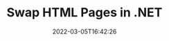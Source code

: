 ---
############################# Static ############################
layout: "auto-gen"
date: 2022-03-05T16:42:26
draft: false

############################# Head ############################
head_title: "Swap & Exchange HTML Pages in C# .NET"
head_description: " C# .NET users to swap and exchange positions of two pages within a HTML file using the file split API."

############################# Header ############################
title: "Swap HTML Pages in .NET"
description: "Swap and exchange positions of two pages within a HTML file using the file splitter API for .NET (C#, ASP.NET, VB.NET, .NET Core) applications."
bg_image: "https://cms.admin.containerize.com/templates/aspose/App_Themes/V3/images/bg/header1.png"
bg_overlay: false
button:
    enable: true
    icon: "fas fa-arrow-down"
    label: "Download Free Trial"
    link: "https://downloads.groupdocs.com/merger/net"

############################# SubMenu ############################
submenu:
    enable: true

    left:
        img_alt: "GroupDocs.Merger for .NET"
        image: "https://cms.admin.containerize.com/templates/groupdocs/images/product-logos/90x90-noborder/groupdocs-merger-net.png"
        product: "GroupDocs.Merger"
        platform: ".NET"

    middle:
        button:

            # button loop
            - link: "https://apireference.groupdocs.com/merger/net"
              text: "API Reference"

            # button loop
            - link: "https://github.com/groupdocs-merger"
              text: "Code Examples"

            # button loop
            - link: "https://products.groupdocs.app/merger/family"
              text: "Live Demos"

            # button loop
            - link: "https://purchase.groupdocs.com/pricing/merger/net"
              text: "Pricing"

    right:
        link_download: "https://downloads.groupdocs.com/merger"
        link_learn: "https://docs.groupdocs.com/merger/net"
        link_buy: "https://purchase.groupdocs.com"

############################# About ############################
about:
    enable: true
    title: "About GroupDocs.Merger for .NET API"
    content: |
        [GroupDocs.Merger for .NET](https://products.groupdocs.com/merger/net/) offers a simple solution to safely merge, split, move, remove, extract, swap & rotate between a wide range of document formats including PDF, Microsoft Office (Word, Excel, PowerPoint, OneNote), OpenDocument, HTML and many others within .NET applications. By adding just a few lines of the code, perform several document operations such as move, remove, rotate, swap, extract or change the orientation of pages within the documents. The documents merging API also supports previewing document pages as an image to analyse the document structure, formatting and content on the page.
        
        GroupDocs.Merger APIs are well supported on all major operating systems and platforms including .NET Framework, .NET Standard, .NET Core, Mono and Xamarin.

############################# Steps ############################
steps:
    enable: true
    title_left: "Swap HTML File Pages in .NET"
    content_left: |
        [GroupDocs.Merger](https://products.groupdocs.com/merger/net/) makes it easy for .NET developers to swap, exchange and organize pages within a HTML file by implementing a few easy steps.

        *   Initialise <mark>**SwapOptions**</mark> class to specify page numbers to exchange.
        *   Create new instance of <mark>**Merger**</mark> class and pass source document path as a constructor parameter.
        *   Call <mark>**SwapPages**</mark> method and pass <mark>**SwapOptions**</mark> object to it.
        *   Call <mark>**Save**</mark> method and pass desired file path to save resultant document.
        
    title_right: "System Requirements"
    content_right: |
        GroupDocs.Merger for .NET APIs are supported on all major platforms and operating systems. Before executing the code below, please make sure that you have the following prerequisites installed on your system.

        *   Operating Systems: Microsoft Windows, Linux, MacOS
        *   Development Environments: Visual Studio, Xamarin, MonoDevelop
        *   Frameworks: .NET Framework, .NET Standard, .NET Core, Mono
        *   Download the latest version of GroupDocs.Merger for .NET from [Nuget](https://www.nuget.org/packages/GroupDocs.Merger)
        
    code: |
        ```cs
        // Swap HTML file pages using GroupDocs.Merger API
        int pageNumber1 = 3;
        int pageNumber2 = 6;

        // Initialise SwapOptions class to specify page numbers to swap
        SwapOptions swapOptions = new SwapOptions(pageNumber2, pageNumber1);

        // Instantiate Merger with input HTML document
        using (Merger merger = new Merger("input.html"))
          {
            // Call SwapPages method and pass SwapOptions object to it
            merger.SwapPages(swapOptions);
            
            // Call Save method and pass desired file path to save the output document
            merger.Save("output.html");
          }
        ```

############################# Demos ############################
demos:
    enable: true
    title: "Live Demos - Swap HTML File Pages Online"
    content: |
        Swap pages within HTML files right now by visiting [GroupDocs.Merger Live Demos](https://products.groupdocs.app/splitter/swap-pages/html) website.
        The live demo has the following benefits
        
############################# About Formats ############################
about_formats:
    enable: true
    format:
        # format loop
        - icon: "far fa-file-code"
          title: "About HTML File Format"
          content: |
            HTML (Hyper Text Markup Language) is the extension for web pages created for display in browsers. Known as language of the web, HTML has evolved with requirements of new information requirements to be displayed as part of web pages. The latest variant is known as HTML 5 that gives a lot of flexibility for working with the language. HTML pages are either received from server, where these are hosted, or can be loaded from local system as well.

          link: "https://docs.fileformat.com/web/html/"

############################# More Formats ############################
more_formats:
    enable: true
    title: "Swapping Pages of Other File Formats"
    content: |
        .NET documents merger & split API for file formats and images. Rearrange pages of some of the popular file formats as stated below.
    format: 
        # format loop
        - name: "Swap CSV File Pages in .NET"
          link: "https://products.groupdocs.com/merger/net/swap/csv/"
          description: "Comma Separated Values File"

        # format loop
        - name: "Swap DOC File Pages in .NET"
          link: "https://products.groupdocs.com/merger/net/swap/doc/"
          description: "Microsoft Word Document"

        # format loop
        - name: "Swap DOCM File Pages in .NET"
          link: "https://products.groupdocs.com/merger/net/swap/docm/"
          description: "Microsoft Word Macro-Enabled Document"

        # format loop
        - name: "Swap DOCX File Pages in .NET"
          link: "https://products.groupdocs.com/merger/net/swap/docx/"
          description: "Microsoft Word Open XML Document"

        # format loop
        - name: "Swap DOT File Pages in .NET"
          link: "https://products.groupdocs.com/merger/net/swap/dot/"
          description: "Microsoft Word Document Template"

        # format loop
        - name: "Swap DOTM File Pages in .NET"
          link: "https://products.groupdocs.com/merger/net/swap/dotm/"
          description: "Microsoft Word Macro-Enabled Template"

        # format loop
        - name: "Swap DOTX File Pages in .NET"
          link: "https://products.groupdocs.com/merger/net/swap/dotx/"
          description: "Word Open XML Document Template"

        # format loop
        - name: "Swap EPUB File Pages in .NET"
          link: "https://products.groupdocs.com/merger/net/swap/epub/"
          description: "Digital E-Book File Format"

        # format loop
        - name: "Swap MHT File Pages in .NET"
          link: "https://products.groupdocs.com/merger/net/swap/mht/"
          description: "MIME Encapsulation of Aggregate HTML"

        # format loop
        - name: "Swap MHTML File Pages in .NET"
          link: "https://products.groupdocs.com/merger/net/swap/mhtml/"
          description: "MIME Encapsulation of Aggregate HTML"

        # format loop
        - name: "Swap ODP File Pages in .NET"
          link: "https://products.groupdocs.com/merger/net/swap/odp/"
          description: "OpenDocument Presentation File Format"

        # format loop
        - name: "Swap ODS File Pages in .NET"
          link: "https://products.groupdocs.com/merger/net/swap/ods/"
          description: "Open Document Spreadsheet"

        # format loop
        - name: "Swap ODT File Pages in .NET"
          link: "https://products.groupdocs.com/merger/net/swap/odt/"
          description: "Open Document Text"

        # format loop
        - name: "Swap OTP File Pages in .NET"
          link: "https://products.groupdocs.com/merger/net/swap/otp/"
          description: "Origin Graph Template"

        # format loop
        - name: "Swap OTT File Pages in .NET"
          link: "https://products.groupdocs.com/merger/net/swap/ott/"
          description: "Open Document Template"

        # format loop
        - name: "Swap PDF File Pages in .NET"
          link: "https://products.groupdocs.com/merger/net/swap/pdf/"
          description: "Portable Document"

        # format loop
        - name: "Swap POTM File Pages in .NET"
          link: "https://products.groupdocs.com/merger/net/swap/potm/"
          description: "Microsoft PowerPoint Template"

        # format loop
        - name: "Swap POTX File Pages in .NET"
          link: "https://products.groupdocs.com/merger/net/swap/potx/"
          description: "Microsoft PowerPoint Open XML Template"

        # format loop
        - name: "Swap PPS File Pages in .NET"
          link: "https://products.groupdocs.com/merger/net/swap/pps/"
          description: "Microsoft PowerPoint Slide Show"

        # format loop
        - name: "Swap PPSM File Pages in .NET"
          link: "https://products.groupdocs.com/merger/net/swap/ppsm/"
          description: "Microsoft PowerPoint Slide Show"

        # format loop
        - name: "Swap PPSX File Pages in .NET"
          link: "https://products.groupdocs.com/merger/net/swap/ppsx/"
          description: "PowerPoint Open XML Slide Show"

        # format loop
        - name: "Swap PPT File Pages in .NET"
          link: "https://products.groupdocs.com/merger/net/swap/ppt/"
          description: "PowerPoint Presentation"

        # format loop
        - name: "Swap PPTM File Pages in .NET"
          link: "https://products.groupdocs.com/merger/net/swap/pptm/"
          description: "Microsoft PowerPoint Presentation"

        # format loop
        - name: "Swap PPTX File Pages in .NET"
          link: "https://products.groupdocs.com/merger/net/swap/pptx/"
          description: "PowerPoint Open XML Presentation"

        # format loop
        - name: "Swap PS File Pages in .NET"
          link: "https://products.groupdocs.com/merger/net/swap/ps/"
          description: "PostScript (PS)"

        # format loop
        - name: "Swap RTF File Pages in .NET"
          link: "https://products.groupdocs.com/merger/net/swap/rtf/"
          description: "Rich Text File Format"

        # format loop
        - name: "Swap TEX File Pages in .NET"
          link: "https://products.groupdocs.com/merger/net/swap/tex/"
          description: "LaTeX Source Document"

        # format loop
        - name: "Swap TSV File Pages in .NET"
          link: "https://products.groupdocs.com/merger/net/swap/tsv/"
          description: "Tab Separated Values File"

        # format loop
        - name: "Swap TXT File Pages in .NET"
          link: "https://products.groupdocs.com/merger/net/swap/txt/"
          description: "Plain Text File Format"

        # format loop
        - name: "Swap VDX File Pages in .NET"
          link: "https://products.groupdocs.com/merger/net/swap/vdx/"
          description: "Microsoft Visio XML Drawing File Format"

        # format loop
        - name: "Swap VSDM File Pages in .NET"
          link: "https://products.groupdocs.com/merger/net/swap/vsdm/"
          description: "Visio Macro-Enabled Drawing"

        # format loop
        - name: "Swap VSDX File Pages in .NET"
          link: "https://products.groupdocs.com/merger/net/swap/vsdx/"
          description: "Microsoft Visio File Format"

        # format loop
        - name: "Swap VSSM File Pages in .NET"
          link: "https://products.groupdocs.com/merger/net/swap/vssm/"
          description: "Microsoft Visio Macro Enabled File Format"

        # format loop
        - name: "Swap VSSX File Pages in .NET"
          link: "https://products.groupdocs.com/merger/net/swap/vssx/"
          description: "Visio Stencil File Format"

        # format loop
        - name: "Swap VSTM File Pages in .NET"
          link: "https://products.groupdocs.com/merger/net/swap/vstm/"
          description: "Visio Macro-Enabled Drawing Template"

        # format loop
        - name: "Swap VSTX File Pages in .NET"
          link: "https://products.groupdocs.com/merger/net/swap/vstx/"
          description: "Microsoft Visio File Format"

        # format loop
        - name: "Swap VSX File Pages in .NET"
          link: "https://products.groupdocs.com/merger/net/swap/vsx/"
          description: "Vector Scalar Extension"

        # format loop
        - name: "Swap VTX File Pages in .NET"
          link: "https://products.groupdocs.com/merger/net/swap/vtx/"
          description: "Microsoft Visio Drawing Template"

        # format loop
        - name: "Swap XLAM File Pages in .NET"
          link: "https://products.groupdocs.com/merger/net/swap/xlam/"
          description: "Microsoft Excel Macro-Enabled Add-In"

        # format loop
        - name: "Swap XLS File Pages in .NET"
          link: "https://products.groupdocs.com/merger/net/swap/xls/"
          description: "Microsoft Excel Binary File Format"

        # format loop
        - name: "Swap XLSB File Pages in .NET"
          link: "https://products.groupdocs.com/merger/net/swap/xlsb/"
          description: "Microsoft Excel Binary Spreadsheet File"

        # format loop
        - name: "Swap XLSM File Pages in .NET"
          link: "https://products.groupdocs.com/merger/net/swap/xlsm/"
          description: "Microsoft Excel Macro-Enabled Spreadsheet"

        # format loop
        - name: "Swap XLSX File Pages in .NET"
          link: "https://products.groupdocs.com/merger/net/swap/xlsx/"
          description: "Microsoft Excel Open XML Spreadsheet"

        # format loop
        - name: "Swap XLT File Pages in .NET"
          link: "https://products.groupdocs.com/merger/net/swap/xlt/"
          description: "Microsoft Excel Template"

        # format loop
        - name: "Swap XLTM File Pages in .NET"
          link: "https://products.groupdocs.com/merger/net/swap/xltm/"
          description: "Microsoft Excel Macro-Enabled Template"

        # format loop
        - name: "Swap XLTX File Pages in .NET"
          link: "https://products.groupdocs.com/merger/net/swap/xltx/"
          description: "Microsoft Excel Open XML Template"

        # format loop
        - name: "Swap XPS File Pages in .NET"
          link: "https://products.groupdocs.com/merger/net/swap/xps/"
          description: "Open XML Paper Specification"



############################# Back to top ###############################
back_to_top:
    enable: true
---